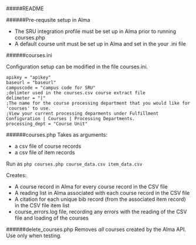 #####README

######Pre-requsite setup in Alma
   - The SRU integration profile must be set up in Alma prior to running courses.php
   - A default course unit must be set up in Alma and set in the your .ini file
   
######courses.ini

Configuration setup can be modified in the file courses.ini.  

```
apikey = "apikey"
baseurl = "baseurl"
campuscode = "campus code for SRU"
;delimter used in the courses.csv course extract file
delimeter = "|"    
;The name for the course processing department that you would like for 'courses' to use.
;View your current processing deparments under Fulfillment Configuration | Courses | Processing Departments. 
processing_dept = "Course Unit"
```

######courses.php
Takes as arguments: 
   - a csv file of course records 
   - a csv file of item records
   
Run as `php courses.php course_data.csv item_data.csv`

Creates:
  - A course record in Alma for every course record in the CSV file
  - A reading list in Alma associated with each course record in the CSV file
  - A citation for each unique bib record (from the associated item record) in the CSV file item list
  - course_errors.log file, recording any errors with the reading of the CSV file and loading of the courses
  
######delete_courses.php
Removes _all_ courses created by the Alma API.  Use only when testing.  
